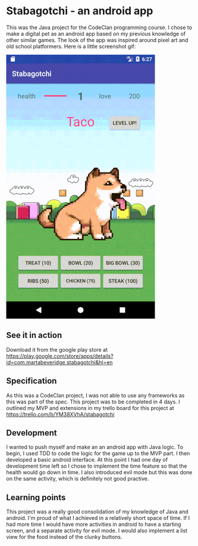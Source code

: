 # Stabagotchi - an android app

This was the Java project for the CodeClan programming course. I chose to make a digital pet as an android app based on my previous knowledge of other similar games. The look of the app was inspired around pixel art and old school platformers. Here is a little screenshot gif:

![Stabagotchi Demo](https://raw.githubusercontent.com/beveradb/codeclan-stabagotchi/master/stabagotchi-demo.gif)

## See it in action
Download it from the google play store at https://play.google.com/store/apps/details?id=com.martabeveridge.stabagotchi&hl=en

## Specification
As this was a CodeClan project, I was not able to use any frameworks as this was part of the spec. This project was to be completed in 4 days. I outlined my MVP and extensions in my trello board for this project at https://trello.com/b/YM38XVhA/stabagotchi

## Development
I wanted to push myself and make an an android app with Java logic. To begin, I used TDD to code the logic for the game up to the MVP part. I then developed a basic android interface. At this point I had one day of development time left so I chose to implement the time feature so that the health would go down in time. I also introduced evil mode but this was done on the same activity, which is definitely not good practive. 

## Learning points
This project was a really good consolidation of my knowledge of Java and android. I'm proud of what I achieved in a relatively short space of time. If I had more time I would have more activities in android to have a starting screen, and a separate activity for evil mode. I would also implement a list view for the food instead of the clunky buttons.
